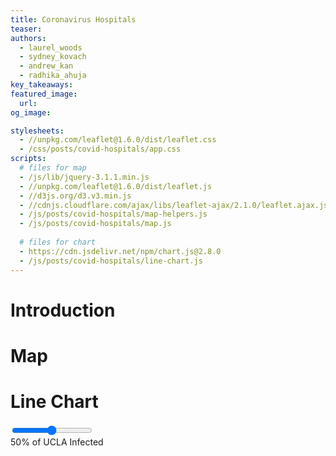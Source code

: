 ```yaml
---
title: Coronavirus Hospitals
teaser:
authors:
  - laurel_woods
  - sydney_kovach
  - andrew_kan
  - radhika_ahuja
key_takeaways:
featured_image:
  url:
og_image:

stylesheets:
  - //unpkg.com/leaflet@1.6.0/dist/leaflet.css
  - /css/posts/covid-hospitals/app.css
scripts:
  # files for map
  - /js/lib/jquery-3.1.1.min.js
  - //unpkg.com/leaflet@1.6.0/dist/leaflet.js
  - //d3js.org/d3.v3.min.js
  - //cdnjs.cloudflare.com/ajax/libs/leaflet-ajax/2.1.0/leaflet.ajax.js
  - /js/posts/covid-hospitals/map-helpers.js
  - /js/posts/covid-hospitals/map.js
  
  # files for chart
  - https://cdn.jsdelivr.net/npm/chart.js@2.8.0
  - /js/posts/covid-hospitals/line-chart.js
---
```

# Introduction

# Map
<div id="map"></div>

<script type="text/pyscript" src="python/corona-hospitals/map-scraping.py"></script>

# Line Chart 

<div>
    <canvas id="line-chart"></canvas>
  <div id="slider-wrapper">
    <div>
      <input type="range" min="1" max="100" value="50" class="slider" oninput="display_slider_value(this.value); update_line_chart(this.value);">
    </div>
    <div>
      <span id="slider-display">50% of UCLA Infected</span>
    </div>
  </div>
</div>

